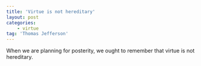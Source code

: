 ```yaml
---
title: 'Virtue is not hereditary'
layout: post
categories:
    - virtue
tag: 'Thomas Jefferson'
---
```


When we are planning for posterity, we ought to remember that virtue is not hereditary.